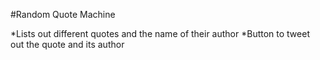 #Random Quote Machine

*Lists out different quotes and the name of their author
*Button to tweet out the quote and its author
